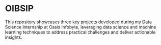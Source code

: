 # OIBSIP
This repository showcases three key projects developed during my Data Science internship at Oasis Infobyte, leveraging data science and machine learning techniques to address practical challenges and deliver actionable insights.
